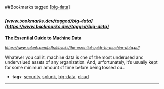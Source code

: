 ##Bookmarks tagged [[big-data]](https://www.bookmarks.dev?q=[big-data])

_<sup><sup>[www.bookmarks.dev/tagged/big-data](https://www.bookmarks.dev/tagged/big-data)</sup></sup>_
---
#### [The Essential Guide to Machine Data](https://www.splunk.com/pdfs/ebooks/the-essential-guide-to-machine-data.pdf)
_<sup>https://www.splunk.com/pdfs/ebooks/the-essential-guide-to-machine-data.pdf</sup>_

Whatever you call it, machine data is one of the most underused and undervalued assets of any organization. And, unfortunately, it’s usually kept for some minimum amount of time before being tossed ou...
* **tags**: [security](../tagged/security.md), [splunk](../tagged/splunk.md), [big-data](../tagged/big-data.md), [cloud](../tagged/cloud.md)
---
